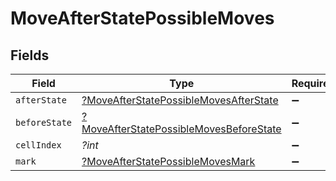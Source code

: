 # MoveAfterStatePossibleMoves


## Fields

| Field                                                                                                    | Type                                                                                                     | Required                                                                                                 | Description                                                                                              |
| -------------------------------------------------------------------------------------------------------- | -------------------------------------------------------------------------------------------------------- | -------------------------------------------------------------------------------------------------------- | -------------------------------------------------------------------------------------------------------- |
| `afterState`                                                                                             | [?MoveAfterStatePossibleMovesAfterState](../../models/shared/MoveAfterStatePossibleMovesAfterState.md)   | :heavy_minus_sign:                                                                                       | N/A                                                                                                      |
| `beforeState`                                                                                            | [?MoveAfterStatePossibleMovesBeforeState](../../models/shared/MoveAfterStatePossibleMovesBeforeState.md) | :heavy_minus_sign:                                                                                       | N/A                                                                                                      |
| `cellIndex`                                                                                              | *?int*                                                                                                   | :heavy_minus_sign:                                                                                       | N/A                                                                                                      |
| `mark`                                                                                                   | [?MoveAfterStatePossibleMovesMark](../../models/shared/MoveAfterStatePossibleMovesMark.md)               | :heavy_minus_sign:                                                                                       | N/A                                                                                                      |